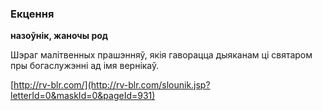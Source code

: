 ### Екцення
**назоўнік, жаночы род**

Шэраг малітвенных прашэнняў, якія гаворацца дыяканам ці святаром пры богаслужэнні ад імя вернікаў.

<a rel="author">[http://rv-blr.com/](http://rv-blr.com/slounik.jsp?letterId=0&maskId=0&pageId=931)</a>
